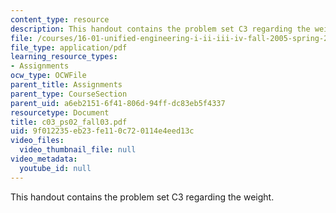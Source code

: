 ```yaml
---
content_type: resource
description: This handout contains the problem set C3 regarding the weight.
file: /courses/16-01-unified-engineering-i-ii-iii-iv-fall-2005-spring-2006/9f012235eb23fe110c720114e4eed13c_c03_ps02_fall03.pdf
file_type: application/pdf
learning_resource_types:
- Assignments
ocw_type: OCWFile
parent_title: Assignments
parent_type: CourseSection
parent_uid: a6eb2151-6f41-806d-94ff-dc83eb5f4337
resourcetype: Document
title: c03_ps02_fall03.pdf
uid: 9f012235-eb23-fe11-0c72-0114e4eed13c
video_files:
  video_thumbnail_file: null
video_metadata:
  youtube_id: null
---
```

This handout contains the problem set C3 regarding the weight.

